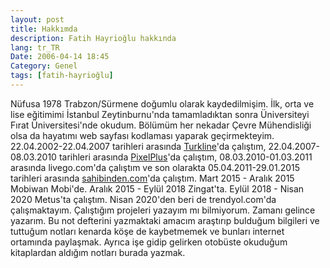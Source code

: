 ```yaml
---
layout: post
title: Hakkımda
description: Fatih Hayrioğlu hakkında
lang: tr_TR
Date: 2006-04-14 18:45
Category: Genel
tags: [fatih-hayrioğlu]
---
```


Nüfusa 1978 Trabzon/Sürmene doğumlu olarak kaydedilmişim. İlk, orta ve
lise eğitimimi İstanbul Zeytinburnu'nda tamamladıktan sonra Üniversiteyi
Fırat Üniversitesi'nde okudum. Bölümüm her nekadar Çevre Mühendisliği
olsa da hayatımı web sayfası kodlaması yaparak geçirmekteyim. 22.04.2002-22.04.2007 tarihleri arasında [Turkline][]'da
çalıştım, 22.04.2007-08.03.2010 tarihleri arasında [PixelPlus][]'da
çalıştım, 08.03.2010-01.03.2011 arasında livego.com'da çalıştım ve
son olarakta 05.04.2011-29.01.2015 tarihleri arasında [sahibinden.com][]'da çalıştım. Mart 2015 - Aralık 2015 Mobiwan Mobi'de. Aralık 2015 - Eylül 2018 Zingat'ta. Eylül 2018 - Nisan 2020 Metus'ta çalıştım. Nisan 2020'den beri de trendyol.com'da çalışmaktayım. Çalıştığım projeleri yazayım mı bilmiyorum. Zamanı gelince
yazarım. Bu not defterini yazmaktaki amacım araştırıp bulduğum bilgileri
ve tuttuğum notları kenarda köşe de kaybetmemek ve bunları internet
ortamında paylaşmak. Ayrıca işe gidip gelirken otobüste okuduğum
kitaplardan aldığım notları burada yazmak.

  [Turkline]: http://www.turkline.com "Eski çalıştığım şirket"
  [PixelPlus]: http://www.pixelplus.net "Eski çalıştığım şirket"
  [sahibinden.com]: http://www.sahibinden.com "Eski çalıştığım şirket"
